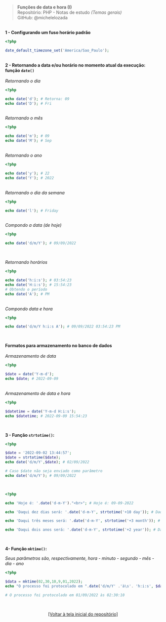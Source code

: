 > **Funções de data e hora (I)**     
> Repositório: PHP - Notas de estudo *(Temas gerais)*     
> GitHub: @michelelozada
&nbsp;
     
&nbsp;  
**1 - Configurando um fuso horário padrão**  
```php
<?php

date_default_timezone_set('America/Sao_Paulo');
```
&nbsp;
&nbsp;   
**2 - Retornando a data e/ou horário no momento atual da execução: função `date()`**  
&nbsp; 
&nbsp;     
*Retornando o dia*
```php
<?php

echo date('d'); # Retorna: 09
echo date('D'); # Fri 
```
&nbsp;   
*Retornando o mês*
```php
<?php

echo date('m'); # 09
echo date('M'); # Sep
```
&nbsp;   
*Retornando o ano*
```php
<?php

echo date('y'); # 22
echo date('Y'); # 2022
```
&nbsp;   
*Retornando o dia da semana*
```php
<?php

echo date('l'); # Friday
```
&nbsp;   
*Compondo a data (de hoje)*
```php
<?php

echo date('d/m/Y'); # 09/09/2022
```
&nbsp;    

*Retornando horários*
```php
<?php

echo date('h:i:s'); # 03:54:23
echo date('H:i:s'); # 15:54:23
# Obtendo o período
echo date('A'); # PM
```
&nbsp;    
*Compondo data e hora*
```php
<?php

echo date('d/m/Y h:i:s A'); # 09/09/2022 03:54:23 PM
```
&nbsp;    

**Formatos para armazenamento no banco de dados**  
&nbsp; 
&nbsp;     
*Armazenamento de data*
```php
<?php

$date = date('Y-m-d');
echo $date; # 2022-09-09
```
&nbsp;    
*Armazenamento de data e hora*
```php
<?php

$datetime = date('Y-m-d H:i:s');
echo $datetime; # 2022-09-09 15:54:23
```
&nbsp; 

**3 - Função `strtotime()`:**  
```php
<?php

$date = '2022-09-02 13:44:57';
$date = strtotime($date);
echo date('d/m/Y',$date); # 02/09/2022

# Caso $date não seja enviado como parâmetro
echo date('d/m/Y'); # 09/09/2022
```
&nbsp; 
```php
<?php

echo 'Hoje é: '.date('d-m-Y')."<br>"; # Hoje é: 09-09-2022

echo 'Daqui dez dias será: '.date('d-m-Y', strtotime('+10 day')); # Daqui dez dias será: 19-09-2022

echo 'Daqui três meses será: '.date('d-m-Y', strtotime('+3 month')); # Daqui três meses será: 09-12-2022

echo 'Daqui dois anos será: '.date('d-m-Y', strtotime('+2 year')); # Daqui dois anos será: 09-09-2024
```
&nbsp;    

**4- Função `mktime()`:**  

*Seus parâmetros são, respectivamente, hora - minuto - segundo - mês - dia - ano*
```php
<?php

$data = mktime(02,30,10,9,01,2022);
echo "O processo foi protocolado em ".date('d/m/Y' .'à\s'. 'h:i:s', $data);

# O processo foi protocolado em 01/09/2022 às 02:30:10
```

&nbsp;

<div align="center">
<a href="https://github.com/michelelozada/PHP-Study-Notes">[Voltar à tela inicial do repositório]</a>
</div>